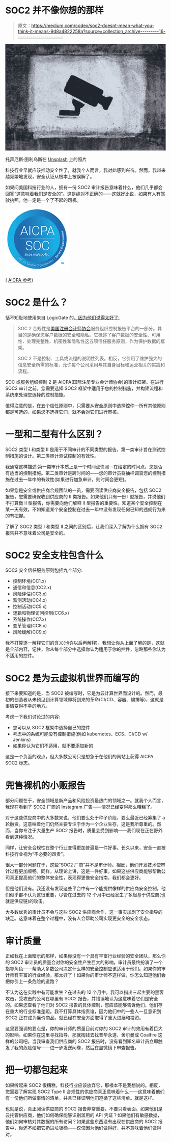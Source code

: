 # SOC2 并不像你想的那样

> 原文：<https://medium.com/codex/soc2-doesnt-mean-what-you-think-it-means-9d8a4822258a?source=collection_archive---------16----------------------->

![](img/aa05197757c6aadda1dee709f1bcb7b4.png)

托拜厄斯·图利乌斯在 [Unsplash](https://unsplash.com?utm_source=medium&utm_medium=referral) 上的照片

科技行业早就应该推动安全性了，就我个人而言，我对此感到兴奋。然而，我越来越频繁地发现，安全认证从根本上被误解了。

如果问美国科技行业的人，拥有一份 SOC2 审计报告意味着什么，他们几乎都会回答“这意味着我们是安全的”。这是绝对不正确的——这就好比说，如果有人有驾驶执照，他一定是一个了不起的司机。

![](img/7e01d759701f01c3fafa6f9e11cfc247.png)

( [AICPA 参考](https://www.aicpa.org/interestareas/frc/assuranceadvisoryservices/socforserviceorganizations.html))

# SOC2 是什么？

恬不知耻地使用来自 LogicGate 的[，因为他们说得太好了:](https://www.logicgate.com/blog/the-basics-of-soc-2-compliance/)

> SOC 2 合规性是[美国注册会计师协会](http://www.aicpa.org/InterestAreas/FRC/AssuranceAdvisoryServices/Pages/AICPASOC2Report.aspx)服务组织控制报告平台的一部分。其目的是确保您客户数据的安全和隐私。它概述了客户数据的安全性、可用性、处理完整性、机密性和隐私性这五项信任服务原则，作为保护数据的框架。
> 
> SOC 2 不是控制、工具或流程的说明性列表。相反，它引用了维护强大的信息安全所需的标准，允许每个公司采用与其自身目标和运营相关的实践和流程。

SOC 或服务组织控制 2 是 AICPA(国际注册专业会计师协会)的审计框架。在进行 SOC2 审计之前，您需要选择 SOC2 框架中适用于您的控制措施，并构建流程和系统来处理您选择的控制措施。

值得注意的是，在五个信任原则中，只需要从安全原则中选择控件—所有其他原则都是可选的，如果您不选择它们，就不会对它们进行审核。

# 一型和二型有什么区别？

SOC2 类型 I 和类型 II 是用于不同审计的不同类型的报告。第一类审计旨在测试控制措施的设计。第二类审计测试控制的有效性。

我通常这样描述:第一类审计本质上是一个时间点快照—在给定的时间点，您是否有适当的控制措施。第二类审计是跨时间的——您的审计员将抽样调查您的控制措施在过去一年中的有效性(如果进行加急审计，则时间会更短)。

如果您是安全或供应商合规团队的一员，需要阅读供应商安全报告，包括 SOC2 报告，您需要确保收到供应商的 II 类报告。如果他们只有一份 I 型报告，并说他们不打算做 II 型报告，你需要向他们解释 II 型报告的重要性。知道某个安全控制在某一天有效，不如知道某个安全控制在过去一年中没有发现任何已知的违规行为来的有把握。

了解了 SOC2 类型 I 和类型 II 之间的区别后，让我们深入了解为什么拥有 SOC2 报告并不意味着公司是安全的。

# SOC2 安全支柱包含什么

SOC2 安全信任服务原则包括九个部分:

*   控制环境(CC1.x)
*   通信和信息(CC2.x)
*   风险评估(CC3.x)
*   监测活动(CC4.x)
*   控制活动(CC5.x)
*   逻辑和物理访问控制(CC6.x)
*   系统操作(CC7.x)
*   变革管理(CC8.x)
*   风险缓解(CC9.x)

我不打算逐一解释它们的含义(也许以后再解释)。我想让你从上面了解的是，这就是全部内容，记住，你从每个部分中选择你认为适用于你的控件，忽略那些你认为不适用的控件。

# SOC2 是为云虚拟机世界而编写的

接下来要知道的是，当 SOC2 被编写时，它是为云计算世界而设计的。然而，最初的创造者从未预见到计算领域即将到来的革命(CI/CD、容器、编排等)，这就是事情变得不幸的地方。

考虑一下我们讨论过的内容:

*   您可以从 SOC2 框架中选择自己的控件
*   考虑中的系统可能没有控制措施(例如 kubernetes、ECS、CI/CD w/ Jenkins)
*   如果你认为它们不适用，就不要添加新的

这是一个负面的观点，但大多数公司只是想急于在他们的网站上获得 AICPA SOC2 标志。

# 兜售裸机的小贩报告

部分问题在于，安全领域是新产品和风险投资最热门的领域之一。就我个人而言，我现在看到了 SOC2 厂商的 Instagram 广告——情况已经变得那么糟糕了。

对于这些供应商中的大多数来说，他们要么处于种子阶段，要么最近已经筹集了 a 轮融资。这意味着他们仍然主要专注于作为一个企业生存，这是我所尊重的。然而，当你专注于大量生产 SOC2 报告时，质量会受到影响——我们现在正在野外看到这种情况。

同样，让安全合规性在整个行业变得更加普遍是一件好事。长久以来，安全一直被科技行业视为“不必要的昂贵”。

很大一部分问题在于，这些“SOC2 厂商”并不是审计师。相反，他们开发技术使审计过程更加顺畅。同样，从理论上讲，这是一件好事。如果这些供应商能够帮助公司真正提高他们的整体安全性，表现得更像安全指南，我们都会更好。

但是他们没有。我还没有发现这些平台中有一个能提供像样的供应商安全控制。他们似乎都不认为这很重要，尽管在过去的 12 个月中已经发生了多起基于供应商(也就是供应链)的攻击。

大多数优秀的审计员不会与这些 SOC2 供应商合作，这一事实加剧了安全指导的缺乏。这意味着在整个过程中，没有人会帮助公司实现更安全的安全状态。

# 审计质量

正如我在上面暗示的那样，如果你没有一个具有丰富行业经验的安全团队，那么你的 SOC2 审计员的质量会对你的安全性产生巨大的影响。审计员最终扮演了一个指导角色——帮助大多数公司决定什么样的安全控制应该适用于他们。如果你的审计师有丰富的行业经验，那太好了！如果你的审计师不这样做，你怎么知道他们会把你引上一条危险的道路？

不认为这在实践中有可能发生？在过去的 12 个月中，我可以指出三起主要的黑客攻击，受攻击的公司在哪里有 SOC2 报告，并错误地认为这意味着它们是安全的。如果您查看了他们对 SOC2 报告的具体控制，您应该能够告诉他们，他们存在重大的行业标准差距。我不打算具体指责谁，因为他们中的一些人一旦意识到 SOC2 正在成为廉价商品，就已经在安全方面取得了重大进展和投资。

这里要强调的要点是，你的审计师的质量目前对你的 SOC2 审计的效用有着巨大的影响。如果你在这里寻找指导，那就掏钱去找普华永道、舍尔曼或 Coalfire 这样的公司吧。当我审查我们供应商的 SOC2 报告时，没有看到知名审计员立即触发了我的危险信号——进一步发送问卷，然后在显微镜下审查报告。

# 把一切都包起来

如果听起来 SOC2 很糟糕，科技行业应该放弃它，那根本不是我想说的。相反，您需要了解实现 SOC2 Type II 合规性的供应商真正意味着什么——这意味着他们有一份他们所做事情的清单，并且已经证明他们遵循了这些清单。就是这样。

也就是说，真正阅读供应商的 SOC2 报告非常重要，不要只看表面。如果他们是云托管供应商，他们如何确保能够识别滥用的 API 凭证？如果他们有敏感数据，他们如何审核对其数据的所有访问？如果这些东西没有出现在供应商的 SOC2 报告中，你还不如把它扔进垃圾桶——仅仅因为他们做得好，并不意味着他们做得对。